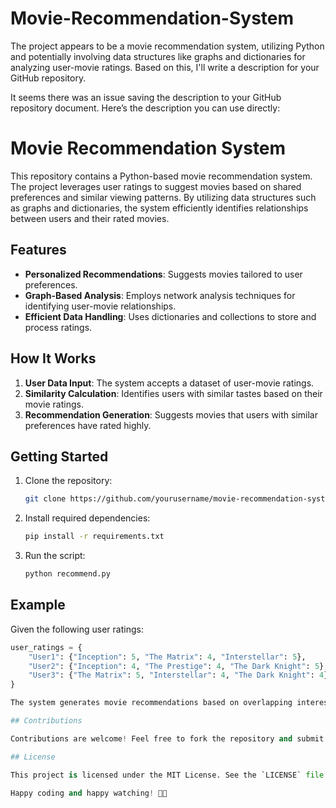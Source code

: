 # Movie-Recommendation-System



The project appears to be a movie recommendation system, utilizing Python and potentially involving data structures like graphs and dictionaries for analyzing user-movie ratings. Based on this, I'll write a description for your GitHub repository.

It seems there was an issue saving the description to your GitHub repository document. Here’s the description you can use directly:

# Movie Recommendation System

This repository contains a Python-based movie recommendation system. The project leverages user ratings to suggest movies based on shared preferences and similar viewing patterns. By utilizing data structures such as graphs and dictionaries, the system efficiently identifies relationships between users and their rated movies.

## Features

- **Personalized Recommendations**: Suggests movies tailored to user preferences.
- **Graph-Based Analysis**: Employs network analysis techniques for identifying user-movie relationships.
- **Efficient Data Handling**: Uses dictionaries and collections to store and process ratings.

## How It Works

1. **User Data Input**: The system accepts a dataset of user-movie ratings.
2. **Similarity Calculation**: Identifies users with similar tastes based on their movie ratings.
3. **Recommendation Generation**: Suggests movies that users with similar preferences have rated highly.

## Getting Started

1. Clone the repository:
   ```bash
   git clone https://github.com/yourusername/movie-recommendation-system.git
   ```
2. Install required dependencies:
   ```bash
   pip install -r requirements.txt
   ```
3. Run the script:
   ```bash
   python recommend.py
   ```

## Example

Given the following user ratings:
```python
user_ratings = {
    "User1": {"Inception": 5, "The Matrix": 4, "Interstellar": 5},
    "User2": {"Inception": 4, "The Prestige": 4, "The Dark Knight": 5},
    "User3": {"The Matrix": 5, "Interstellar": 4, "The Dark Knight": 4},
}

The system generates movie recommendations based on overlapping interests among users.

## Contributions

Contributions are welcome! Feel free to fork the repository and submit pull requests.

## License

This project is licensed under the MIT License. See the `LICENSE` file for more details.

Happy coding and happy watching! 🎥🍿
